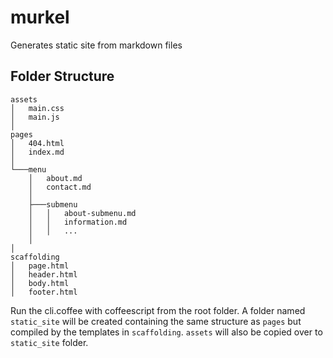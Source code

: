 # murkel
Generates static site from markdown files

## Folder Structure

```
assets
│   main.css
│   main.js
│   
pages
│   404.html
│   index.md
│   
└───menu
    │   about.md
    │   contact.md
    │
    ├───submenu
    │   │   about-submenu.md
    │   │   information.md
    │   │   ...
    │   
│   
scaffolding
│   page.html
│   header.html
│   body.html
│   footer.html

```

Run the cli.coffee with coffeescript from the root folder. A folder named `static_site` will be created containing the same structure as `pages` but compiled by the templates in `scaffolding`. `assets` will also be copied over to `static_site` folder.